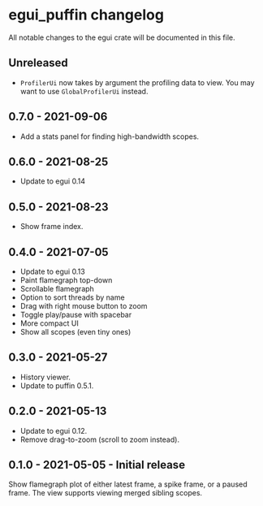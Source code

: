 # egui_puffin changelog

All notable changes to the egui crate will be documented in this file.


## Unreleased
* `ProfilerUi` now takes by argument the profiling data to view. You may want to use `GlobalProfilerUi` instead.


## 0.7.0 - 2021-09-06
* Add a stats panel for finding high-bandwidth scopes.


## 0.6.0 - 2021-08-25
* Update to egui 0.14


## 0.5.0 - 2021-08-23
* Show frame index.


## 0.4.0 - 2021-07-05
* Update to egui 0.13
* Paint flamegraph top-down
* Scrollable flamegraph
* Option to sort threads by name
* Drag with right mouse button to zoom
* Toggle play/pause with spacebar
* More compact UI
* Show all scopes (even tiny ones)


## 0.3.0 - 2021-05-27
* History viewer.
* Update to puffin 0.5.1.


## 0.2.0 - 2021-05-13
* Update to egui 0.12.
* Remove drag-to-zoom (scroll to zoom instead).


## 0.1.0 - 2021-05-05 - Initial release
Show flamegraph plot of either latest frame, a spike frame, or a paused frame.
The view supports viewing merged sibling scopes.
